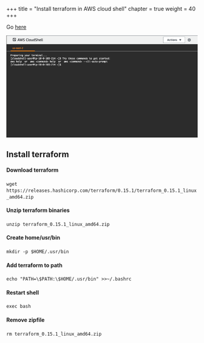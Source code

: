+++
title = "Install terraform in AWS cloud shell"
chapter = true
weight = 40
+++

Go [here](https://us-east-2.console.aws.amazon.com/cloudshell)

![tr-register](images/start-cloud-shell.png)


## Install terraform

#### Download terraform
`wget https://releases.hashicorp.com/terraform/0.15.1/terraform_0.15.1_linux_amd64.zip`


#### Unzip terraform binaries
`unzip terraform_0.15.1_linux_amd64.zip`

#### Create home/usr/bin
`mkdir -p $HOME/.usr/bin`

#### Add terraform to path
`echo "PATH=\$PATH:\$HOME/.usr/bin" >>~/.bashrc`

#### Restart shell
`exec bash`

#### Remove zipfile
`rm terraform_0.15.1_linux_amd64.zip`

